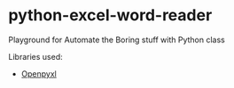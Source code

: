 # python-excel-word-reader
Playground for Automate the Boring stuff with Python class

Libraries used:

* [Openpyxl](https://openpyxl.readthedocs.io/en/default/)